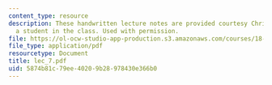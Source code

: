 ```yaml
---
content_type: resource
description: These handwritten lecture notes are provided courtesy Christina Goddard,
  a student in the class. Used with permission.
file: https://ol-ocw-studio-app-production.s3.amazonaws.com/courses/18-996a-simplicity-theory-spring-2004/5874b81c79ee40209b28978430e366b0_lec_7.pdf
file_type: application/pdf
resourcetype: Document
title: lec_7.pdf
uid: 5874b81c-79ee-4020-9b28-978430e366b0
---
```

